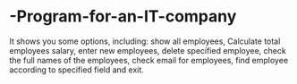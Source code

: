 # -Program-for-an-IT-company
It shows you some options, including: show all employees, Calculate total employees salary, enter new employees, delete specified employee, check the full names of the employees, check email for employees, find employee according to specified field and exit.
